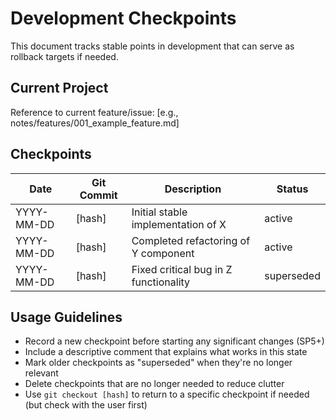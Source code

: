 # Development Checkpoints

This document tracks stable points in development that can serve as rollback targets if needed.

## Current Project
Reference to current feature/issue: [e.g., notes/features/001_example_feature.md]

## Checkpoints

| Date | Git Commit | Description | Status |
|------|------------|-------------|--------|
| YYYY-MM-DD | [hash] | Initial stable implementation of X | active |
| YYYY-MM-DD | [hash] | Completed refactoring of Y component | active |
| YYYY-MM-DD | [hash] | Fixed critical bug in Z functionality | superseded |

## Usage Guidelines

- Record a new checkpoint before starting any significant changes (SP5+)
- Include a descriptive comment that explains what works in this state
- Mark older checkpoints as "superseded" when they're no longer relevant
- Delete checkpoints that are no longer needed to reduce clutter
- Use `git checkout [hash]` to return to a specific checkpoint if needed (but check with the user first)
